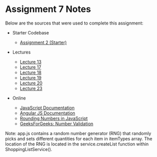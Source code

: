 # Assignment 7 Notes

Below are the sources that were used to complete this assignment:
- Starter Codebase
    - [Assignment 2 (Starter)](https://github.com/jhu-ep-coursera/fullstack-course5/tree/master/assignments/assignment2/assignment2-starter-code)

- Lectures
    - [Lecture 13](https://github.com/jhu-ep-coursera/fullstack-course5/tree/master/examples/Lecture13)
    - [Lecture 17](https://github.com/jhu-ep-coursera/fullstack-course5/tree/master/examples/Lecture17)
    - [Lecture 18](https://github.com/jhu-ep-coursera/fullstack-course5/tree/master/examples/Lecture18)
    - [Lecture 19](https://github.com/jhu-ep-coursera/fullstack-course5/tree/master/examples/Lecture19)
    - [Lecture 20](https://github.com/jhu-ep-coursera/fullstack-course5/tree/master/examples/Lecture20)
    - [Lecture 23](https://github.com/jhu-ep-coursera/fullstack-course5/tree/master/examples/Lecture23)

- Online
    - [JavaScript Documentation](https://developer.mozilla.org/en-US/docs/Web/JavaScript)
    - [Angular JS Documentation](https://docs.angularjs.org/guide)
    - [Rounding Numbers in JavaScript](https://developer.mozilla.org/en-US/docs/Web/JavaScript/Reference/Global_Objects/Number/toFixed)
    - [GeeksForGeeks: Number Validation](https://www.geeksforgeeks.org/number-validation-in-javascript/#approach-1-isnan-function)

Note: app.js contains a random number generator (RNG) that randomly picks and sets different quantities for each item in itemTypes array. The location of the RNG is located in the service.createList function within ShoppingListService().
